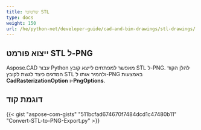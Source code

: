 ```yaml
---  
title: שרטוטי STL  
type: docs  
weight: 150  
url: /he/python-net/developer-guide/cad-and-bim-drawings/stl-drawings/  
---  
```


## **ייצוא פורמט STL ל-PNG**  

Aspose.CAD עבור Python מאפשר למפתחים לייצא קובץ STL ל-PNG. להלן הקוד המדגים כיצד לגשת לקובץ STL ולהמיר אותו ל-PNG באמצעות **CadRasterizationOption** ו-**PngOptions**.  

## דוגמת קוד  

{{< gist "aspose-com-gists" "511bcfad674670f7484dcd1c47480b11" "Convert-STL-to-PNG-Export.py" >}}
